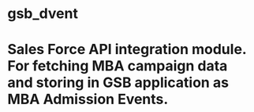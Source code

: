 # gsb_dvent
# Sales Force API integration module. For fetching MBA campaign data and storing in GSB application as MBA Admission Events.
